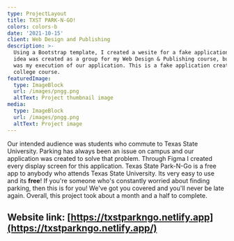 ```yaml
---
type: ProjectLayout
title: TXST PARK-N-GO!
colors: colors-b
date: '2021-10-15'
client: Web Design and Publishing
description: >-
  Using a Bootstrap template, I created a wesite for a fake application. The
  idea was created as a group for my Web Design & Publishing course, but this
  was my execution of our application. This is a fake application created for a
  college course.
featuredImage:
  type: ImageBlock
  url: /images/pngg.png
  altText: Project thumbnail image
media:
  type: ImageBlock
  url: /images/pngg.png
  altText: Project image
---
```

Our intended audience was students who commute to Texas State University. Parking has always been an issue on campus and our application was created to solve that problem. Through Figma I created every display screen for this application. Texas State Park-N-Go is a free app to anybody who attends Texas State University. Its very easy to use and its **free**! If you're someone who's constantly worried about finding parking, then this is for you! We've got you covered and you'll never be late again. Overall, this project took about a month and a half to complete.

## **Website link:** [https://txstparkngo.netlify.app](https://txstparkngo.netlify.app/)

